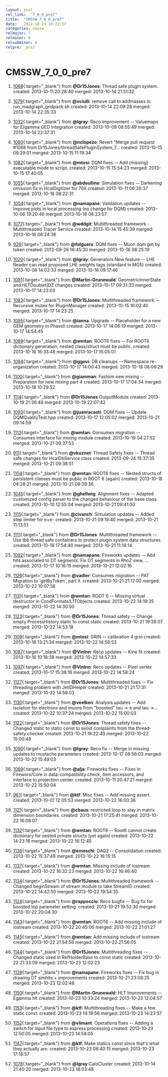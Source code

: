 ```yaml
---
layout: post
rel_link:  "7_0_0_pre7"
title:  "CMSSW_7_0_0_pre7"
date:   2013-10-23 19:22:37
categories: cmssw
relmajor: 7
relminor: 0
relsubminor: 0
relpre: _pre7
---
```


# CMSSW_7_0_0_pre7

1. [1068](http://github.com/cms-sw/cmssw/pull/1068){:target="_blank"}  from **@Dr15Jones**: Thread safe plugin system. created: 2013-10-11 20:28:40 merged: 2013-10-14 21:51:32

2. [1079](http://github.com/cms-sw/cmssw/pull/1079){:target="_blank"}  from **@vciulli**: remove call to addmasses in run_madgraph_gridpack.sh created: 2013-10-14 22:09:28 merged: 2013-10-14 22:35:33

3. [1032](http://github.com/cms-sw/cmssw/pull/1032){:target="_blank"}  from **@lgray**: Reco improvement -- Valuemaps for E/gamma GED Integration created: 2013-10-09 08:55:49 merged: 2013-10-14 22:37:31

4. [1080](http://github.com/cms-sw/cmssw/pull/1080){:target="_blank"}  from **@nclopezo**: Revert "Merge pull request #1068 from Dr15Jones/threadSafePluginSystem_7... created: 2013-10-15 08:29:01 merged: 2013-10-15 11:19:34

5. [1082](http://github.com/cms-sw/cmssw/pull/1082){:target="_blank"}  from **@mtosi**: DQM fixes -- Add (missing) executable mode to script. created: 2013-10-15 15:54:23 merged: 2013-10-15 17:40:05

6. [1055](http://github.com/cms-sw/cmssw/pull/1055){:target="_blank"}  from **@abdoulline**: Simulation fixes -- Darkening omission fix in HcalDigitizer for 70X created: 2013-10-11 06:28:37 merged: 2013-10-16 08:22:31

7. [1004](http://github.com/cms-sw/cmssw/pull/1004){:target="_blank"}  from **@namapane**: Validation updates -- Improve plots in local processing (no change for DQM) created: 2013-10-06 19:20:46 merged: 2013-10-16 08:23:57

8. [1077](http://github.com/cms-sw/cmssw/pull/1077){:target="_blank"}  from **@wddgit**: Multithreaded framework - Multithreaded Tracer Service created: 2013-10-14 15:45:39 merged: 2013-10-16 08:24:36

9. [926](http://github.com/cms-sw/cmssw/pull/926){:target="_blank"}  from **@folguera**: DQM fixes -- Muon dqm get by token created: 2013-09-26 16:45:30 merged: 2013-10-16 08:25:19

10. [1020](http://github.com/cms-sw/cmssw/pull/1020){:target="_blank"}  from **@lgray**: Generators New feature -- LHE Reader can read proposed LHE weights tags (standard in MG5) created: 2013-10-08 14:02:33 merged: 2013-10-16 09:17:46

11. [1091](http://github.com/cms-sw/cmssw/pull/1091){:target="_blank"}  from **@Martin-Grunewald**: GeometricInnerState and HLTDoublet|DZ changes created: 2013-10-17 09:31:33 merged: 2013-10-17 14:23:03

12. [1083](http://github.com/cms-sw/cmssw/pull/1083){:target="_blank"}  from **@Dr15Jones**: Multithreaded framework -- Recursive mutex for PluginManager created: 2013-10-15 16:02:40 merged: 2013-10-17 14:23:25

13. [1095](http://github.com/cms-sw/cmssw/pull/1095){:target="_blank"}  from **@ianna**: Upgrade -- Placeholder for a new GEM geometry in PhaseII created: 2013-10-17 14:06:19 merged: 2013-10-17 14:54:45

14. [1089](http://github.com/cms-sw/cmssw/pull/1089){:target="_blank"}  from **@wmtan**: ROOT6 fixes -- For ROOT6 dictionary generation, nested class/struct must be public. created: 2013-10-16 16:33:48 merged: 2013-10-17 15:05:01

15. [1094](http://github.com/cms-sw/cmssw/pull/1094){:target="_blank"}  from **@ggovi**: DB cleanups -- Namespace re-organization created: 2013-10-17 14:00:43 merged: 2013-10-18 08:06:28

16. [1100](http://github.com/cms-sw/cmssw/pull/1100){:target="_blank"}  from **@giamman**: Fastsim new mixing -- Preparation for new mixing part 4 created: 2013-10-17 17:04:34 merged: 2013-10-18 10:29:52

17. [1114](http://github.com/cms-sw/cmssw/pull/1114){:target="_blank"}  from **@Dr15Jones**:OutputModule created: 2013-10-19 21:36:49 merged: 2013-10-19 22:07:42

18. [1093](http://github.com/cms-sw/cmssw/pull/1093){:target="_blank"}  from **@juanracasti**: DQM fixes -- Update DQMQualityTest.hpp created: 2013-10-17 12:05:02 merged: 2013-10-21 09:14:59

19. [1113](http://github.com/cms-sw/cmssw/pull/1113){:target="_blank"}  from **@wmtan**: Consumes migration -- Consumes interface for mixing module created: 2013-10-19 04:27:52 merged: 2013-10-21 09:37:53

20. [911](http://github.com/cms-sw/cmssw/pull/911){:target="_blank"}  from **@vkuznet**: Thread Safety fixes -- Thread safe changes for HcalDbService class created: 2013-09-24 15:37:35 merged: 2013-10-21 09:38:51

21. [1104](http://github.com/cms-sw/cmssw/pull/1104){:target="_blank"}  from **@wmtan**: ROOT6 fixes -- Nested structs of persistent classes must be public in ROOT 6 (again) created: 2013-10-18 04:26:21 merged: 2013-10-21 09:39:36

22. [1045](http://github.com/cms-sw/cmssw/pull/1045){:target="_blank"}  from **@ghellwig**: Alignment fixes -- Adapted customized config parser to the changed behaviour of the base class. created: 2013-10-10 12:55:04 merged: 2013-10-21 09:41:00

23. [1115](http://github.com/cms-sw/cmssw/pull/1115){:target="_blank"}  from **@civanch**: Simulation updates -- Added step limiter for e+e- created: 2013-10-21 09:19:40 merged: 2013-10-21 11:13:51

24. [1111](http://github.com/cms-sw/cmssw/pull/1111){:target="_blank"}  from **@Dr15Jones**: Multithreaded framework -- Use tbb thread safe containers to protect plugin system data structures created: 2013-10-18 17:54:40 merged: 2013-10-21 11:14:14

25. [1092](http://github.com/cms-sw/cmssw/pull/1092){:target="_blank"}  from **@namapane**: Fireworks updates -- Add hits associated to DT segments. Fix DT segments in RhoZ view, ... created: 2013-10-17 10:16:15 merged: 2013-10-21 12:02:16

26. [1126](http://github.com/cms-sw/cmssw/pull/1126){:target="_blank"}  from **@vadler**: Consumes migration -- PAT Migration to 'getByToken', part II. created: 2013-10-21 21:17:00 merged: 2013-10-22 10:07:56

27. [1131](http://github.com/cms-sw/cmssw/pull/1131){:target="_blank"}  from **@wmtan**: ROOT 6 -- Missing virtual destructor in CondFormats/L1TObjects created: 2013-10-22 14:19:35 merged: 2013-10-22 14:30:50

28. [1123](http://github.com/cms-sw/cmssw/pull/1123){:target="_blank"}  from **@Dr15Jones**: Thread safety -- Change empty ProcessHistory static to const static created: 2013-10-21 19:38:07 merged: 2013-10-22 14:53:18

29. [1109](http://github.com/cms-sw/cmssw/pull/1109){:target="_blank"}  from **@mtosi**: GRIN -- calibration 4 grin created: 2013-10-18 13:21:34 merged: 2013-10-22 14:56:53

30. [1087](http://github.com/cms-sw/cmssw/pull/1087){:target="_blank"}  from **@VinInn**: Recp updates -- Kine fit created: 2013-10-16 10:18:38 merged: 2013-10-22 14:57:33

31. [1097](http://github.com/cms-sw/cmssw/pull/1097){:target="_blank"}  from **@VinInn**: Reco updates -- Pixel vertex created: 2013-10-17 15:38:16 merged: 2013-10-22 14:58:24

32. [1127](http://github.com/cms-sw/cmssw/pull/1127){:target="_blank"}  from **@Dr15Jones**: Multithreaded fixes -- Fix threading problem with JetIDHelper created: 2013-10-21 21:17:31 merged: 2013-10-22 14:59:03

33. [1130](http://github.com/cms-sw/cmssw/pull/1130){:target="_blank"}  from **@veelken**: Analysis updates -- Add isolation for electrons and muons from "boosted" tau -> e and tau ->... created: 2013-10-22 10:37:24 merged: 2013-10-22 15:00:03

34. [1122](http://github.com/cms-sw/cmssw/pull/1122){:target="_blank"}  from **@Dr15Jones**: Thread safety fixes -- Changed static to static const to avoid complaints from the thread-safety checker created: 2013-10-21 18:22:49 merged: 2013-10-22 15:00:48

35. [1090](http://github.com/cms-sw/cmssw/pull/1090){:target="_blank"}  from **@lgray**: Reco fix -- Merge in missing updates to mustache parameters created: 2013-10-17 08:56:03 merged: 2013-10-22 15:49:03

36. [1069](http://github.com/cms-sw/cmssw/pull/1069){:target="_blank"}  from **@alja**: Fireworks fixes -- Fixes in Firewors/Core in data-compatibility check, item accessors, and interface to projection center. created: 2013-10-11 20:47:21 merged: 2013-10-22 15:50:04

37. [961](http://github.com/cms-sw/cmssw/pull/961){:target="_blank"}  from **@ktf**: Misc fixes -- Add missing assert. created: 2013-10-01 12:05:53 merged: 2013-10-22 16:00:36

38. [1121](http://github.com/cms-sw/cmssw/pull/1121){:target="_blank"}  from **@cbaus**: restricted loop to stay in matrix dimension boundaries. created: 2013-10-21 17:25:41 merged: 2013-10-22 16:08:07

39. [1132](http://github.com/cms-sw/cmssw/pull/1132){:target="_blank"}  from **@wmtan**: ROOT6 -- Root6 cannot create dictionary for nested private structs (yet again) created: 2013-10-22 14:23:16 merged: 2013-10-22 16:12:45

40. [1136](http://github.com/cms-sw/cmssw/pull/1136){:target="_blank"}  from **@emeschi**: DAQ2 -- Consolidation created: 2013-10-22 15:37:49 merged: 2013-10-22 16:15:15

41. [1137](http://github.com/cms-sw/cmssw/pull/1137){:target="_blank"}  from **@wmtan**: Missing include of iostream created: 2013-10-22 16:32:23 merged: 2013-10-22 16:46:40

42. [1134](http://github.com/cms-sw/cmssw/pull/1134){:target="_blank"}  from **@Dr15Jones**: Multithreaded framework -- Changed beginStream of stream module to take StreamID created: 2013-10-22 14:42:50 merged: 2013-10-22 19:54:35

43. [1124](http://github.com/cms-sw/cmssw/pull/1124){:target="_blank"}  from **@rappoccio**: Reco bugfix -- Bug fix for boosted top parameter setting.  created: 2013-10-21 19:52:30 merged: 2013-10-22 20:04:30

44. [1143](http://github.com/cms-sw/cmssw/pull/1143){:target="_blank"}  from **@wmtan**: ROOT6 -- Add missing include of iostream created: 2013-10-22 20:45:06 merged: 2013-10-22 21:01:27

45. [1145](http://github.com/cms-sw/cmssw/pull/1145){:target="_blank"}  from **@wmtan**: Add missing include of iostream created: 2013-10-22 21:54:56 merged: 2013-10-22 21:56:05

46. [1144](http://github.com/cms-sw/cmssw/pull/1144){:target="_blank"}  from **@Dr15Jones**: Multithreading fixes -- Changed static used in RefHolderBase to const static created: 2013-10-22 21:33:09 merged: 2013-10-23 12:02:23

47. [1128](http://github.com/cms-sw/cmssw/pull/1128){:target="_blank"}  from **@namapane**: Fireworks fixes -- Fix bug in drawing DT simhits + improvements created: 2013-10-21 23:08:25 merged: 2013-10-23 12:02:48

48. [1150](http://github.com/cms-sw/cmssw/pull/1150){:target="_blank"}  from **@Martin-Grunewald**: HLT Improvements -- Egamma hlt created: 2013-10-23 10:33:24 merged: 2013-10-23 12:04:57

49. [1153](http://github.com/cms-sw/cmssw/pull/1153){:target="_blank"}  from **@ktf**: Multithreading fixes -- Make a few static const. created: 2013-10-23 14:19:56 merged: 2013-10-23 14:23:57

50. [1152](http://github.com/cms-sw/cmssw/pull/1152){:target="_blank"}  from **@vlimant**: Operations fixes -- Adding a switch for input file type to express processing created: 2013-10-23 12:50:05 merged: 2013-10-23 14:58:05

51. [1147](http://github.com/cms-sw/cmssw/pull/1147){:target="_blank"}  from **@ktf**: Make statics const since that's what they actually are. created: 2013-10-23 08:40:15 merged: 2013-10-23 17:18:57

52. [1078](http://github.com/cms-sw/cmssw/pull/1078){:target="_blank"}  from **@lgray**:CaloCluster created: 2013-10-14 21:40:20 merged: 2013-10-23 18:03:48
